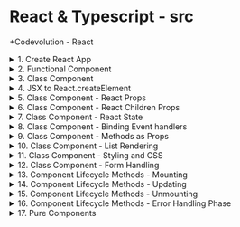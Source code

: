 # React & Typescript - src

+Codevolution - React

<details>
<summary>1. Create React App </summary>

# Create React App

[https://github.com/omeatai/src-react-typescript/commit/3a68f5377543c489222b42ffcf5e009e5e235b3b](https://github.com/omeatai/src-react-typescript/commit/3a68f5377543c489222b42ffcf5e009e5e235b3b)

```ts
npx create-react-app ce-react
```

# start app

```ts
cd ce-react
npm start
```

# #END</details>

<details>
<summary>2. Functional Component </summary>

# Functional Component

[https://github.com/omeatai/src-react-typescript/commit/ffc8b62fe84c791dc5323a3d45bfca30399239c0](https://github.com/omeatai/src-react-typescript/commit/ffc8b62fe84c791dc5323a3d45bfca30399239c0)

# #END</details>

<details>
<summary>3. Class Component </summary>

# Class Component

[https://github.com/omeatai/src-react-typescript/commit/f157db0a27109e046e4cf1acd1eb82758e35f92e](https://github.com/omeatai/src-react-typescript/commit/f157db0a27109e046e4cf1acd1eb82758e35f92e)

# #END</details>

<details>
<summary>4. JSX to React.createElement </summary>

# JSX to React.createElement

[https://github.com/omeatai/src-react-typescript/commit/52eb43c6c276e56cfa0acf58c2bff143d35b2472](https://github.com/omeatai/src-react-typescript/commit/52eb43c6c276e56cfa0acf58c2bff143d35b2472)

# #END</details>

<details>
<summary>5. Class Component - React Props </summary>

# Class Component - React Props

[https://github.com/omeatai/src-react-typescript/commit/12e134fb2643d5c61c8e7214ac8dd6ea52964dc7](https://github.com/omeatai/src-react-typescript/commit/12e134fb2643d5c61c8e7214ac8dd6ea52964dc7)

# #END</details>

<details>
<summary>6. Class Component - React Children Props </summary>

# Class Component - React Children Props

[https://github.com/omeatai/src-react-typescript/commit/67be7823765adb27b9537acac52d971787833cbb](https://github.com/omeatai/src-react-typescript/commit/67be7823765adb27b9537acac52d971787833cbb)

# #END</details>

<details>
<summary>7. Class Component - React State </summary>

# Class Component - React State

[https://github.com/omeatai/src-react-typescript/commit/f1fe7852addca740eaffe7f948d253bca6e3b026](https://github.com/omeatai/src-react-typescript/commit/f1fe7852addca740eaffe7f948d253bca6e3b026)

# #END</details>

<details>
<summary>8. Class Component - Binding Event handlers </summary>

# Class Component - Binding Event handlers

[https://github.com/omeatai/src-react-typescript/commit/46156fa829474998f4d819233eab15ba907dc4c7](https://github.com/omeatai/src-react-typescript/commit/46156fa829474998f4d819233eab15ba907dc4c7)

# #END</details>

<details>
<summary>9. Class Component - Methods as Props </summary>

# Class Component - Methods as Props

[https://github.com/omeatai/src-react-typescript/commit/994bef05f6597b3b78a714058fd07982e6816dde](https://github.com/omeatai/src-react-typescript/commit/994bef05f6597b3b78a714058fd07982e6816dde)

# #END</details>

<details>
<summary>10. Class Component - List Rendering </summary>

# Class Component - List Rendering

[https://github.com/omeatai/src-react-typescript/commit/e5e29060c94054fc4fd95c9d07de3d4467eb97c4](https://github.com/omeatai/src-react-typescript/commit/e5e29060c94054fc4fd95c9d07de3d4467eb97c4)

# #END</details>

<details>
<summary>11. Class Component - Styling and CSS </summary>

# Class Component - Styling and CSS

[https://github.com/omeatai/src-react-typescript/commit/23a5ee670ad1f71b55c7d17599dd7ed8f1156403](https://github.com/omeatai/src-react-typescript/commit/23a5ee670ad1f71b55c7d17599dd7ed8f1156403)

# #END</details>

<details>
<summary>12. Class Component - Form Handling </summary>

# Class Component - Form Handling

[https://github.com/omeatai/src-react-typescript/commit/942c546b2fb05754a01cfcd3041d84a0f407a587](https://github.com/omeatai/src-react-typescript/commit/942c546b2fb05754a01cfcd3041d84a0f407a587)

<img width="1255" alt="image" src="https://github.com/omeatai/src-react-typescript/assets/32337103/05966422-fbb0-4515-960d-93f4c83646cc">
<img width="1255" alt="image" src="https://github.com/omeatai/src-react-typescript/assets/32337103/fc9b5e0e-68db-413f-bd6d-6cb37cbb5e5e">
<img width="1442" alt="image" src="https://github.com/omeatai/src-react-typescript/assets/32337103/2b4d390d-a3c1-41f5-972d-8b07d8ed31ef">
<img width="1442" alt="image" src="https://github.com/omeatai/src-react-typescript/assets/32337103/42db1e70-1dc9-4c69-a2ab-77bb19a60c01">

# #END</details>

<details>
<summary>13. Component Lifecycle Methods - Mounting </summary>

# Component Lifecycle Methods - Mounting 

[https://github.com/omeatai/src-react-typescript/commit/65b9bfe7160dd954026c7e4b013078a8b32ab021](https://github.com/omeatai/src-react-typescript/commit/65b9bfe7160dd954026c7e4b013078a8b32ab021)

### Mounting Lifecycle Methods
- constructor( props): Invoked immediately after a component and all its children components have been rendered to the DOM.
- static getDerivedStateFromProps(props, state): Cause side effects. Ex: Interact with the DOM or perform any ajax calls to load data.
- render()
- componentDidMount()

<img width="1255" alt="image" src="https://github.com/omeatai/src-react-typescript/assets/32337103/c8930b5f-6b55-47c2-8e6e-d458f153040e">
<img width="1255" alt="image" src="https://github.com/omeatai/src-react-typescript/assets/32337103/262065b1-d47d-4177-b150-d54d2f5bb510">
<img width="1442" alt="image" src="https://github.com/omeatai/src-react-typescript/assets/32337103/d2701528-9c32-4dcf-8c12-d645e03247ad">

# #END</details>

<details>
<summary>14. Component Lifecycle Methods - Updating </summary>

# Component Lifecycle Methods - Updating

[https://github.com/omeatai/src-react-typescript/commit/6bbda5bbe6045084eea9244ee73ee1dd8cdc0629](https://github.com/omeatai/src-react-typescript/commit/6bbda5bbe6045084eea9244ee73ee1dd8cdc0629)

### 1. static getDerivedStateFromProps( props, state):
- Method is called every time a component is re-rendered
- Set the state
- Do not cause side effects. Ex: HTTP requests

### 2. shouldComponentUpdate( nextProps, nextState): 
- Dictates if the component should re-render or not
- Performance optimization
- Do not cause side effects. Ex: HTTP requests
- Calling the setState method

### 3. render():
- Only required method
- static getDerivedStateFromProps( props, state) 
- Read props & state and return JSX
- Do not change state or interact with DOM or make ajax calls.

### 4. getSnapshotBeforeUpdate(prevProps, prevState):
- Called right before the changes from the virtual DOM are to be reflected in the DOM
- Capture some information from the DOM
- Method will either return null or return a value.
- Returned value will be passed as the third parameter to the next method.

### 5. componentDidUpdate(prevProps, prevState, snapshot):
- Called after the render is finished in the re-render cycles
- Cause side effects

<img width="1255" alt="image" src="https://github.com/omeatai/src-react-typescript/assets/32337103/3bbaecf7-8039-405e-8868-96cbfd5c8506">
<img width="1255" alt="image" src="https://github.com/omeatai/src-react-typescript/assets/32337103/46b19581-7863-4486-8249-1b7c85aa8920">
<img width="1442" alt="image" src="https://github.com/omeatai/src-react-typescript/assets/32337103/8d7a8d2d-8d0c-493d-bd98-eb8b7ec012ff">
<img width="1442" alt="image" src="https://github.com/omeatai/src-react-typescript/assets/32337103/4c0d2c46-fa79-410d-aa0f-22725b012055">

# #END</details>

<details>
<summary>15. Component Lifecycle Methods - Unmounting </summary>

# Component Lifecycle Methods - Unmounting

### componentWillUnmount()
  
- Method is invoked immediately before a component is unmounted and destroyed.
- Cancelling any network requests, removing event handlers, cancelling any subscriptions and also invalidating timers.
- Do not call the setState method.

# #END</details>

<details>
<summary>16. Component Lifecycle Methods - Error Handling Phase </summary>

# Component Lifecycle Methods - Error Handling Phase

### static getDerivedStateFromError(error)
- componentDidCatch(error, info)
- called when there is an error either during rendering, in a lifecycle method, or in the constructor of any child component.

# #END</details>

<details>
<summary>17. Pure Components </summary>

# Pure Components

```ts

```

```ts

```

```ts

```

```ts

```

```ts

```

```ts

```

```ts

```

```ts

```

```ts

```

```ts

```

```ts

```

```ts

```

```ts

```

```ts

```

```ts

```

```ts

```

```ts

```

```ts

```

```ts

```

# #END</details>
